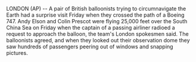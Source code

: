 LONDON (AP) -- A pair of British balloonists trying to circumnavigate the Earth had a surprise visit Friday when they crossed the path of a Boeing 747.
Andy Elson and Colin Prescot were flying 25,000 feet over the South China Sea on Friday when the captain of a passing airliner radioed a request to approach the balloon, the team's London spokesmen said.
The balloonists agreed, and when they looked out their observation dome they saw hundreds of passengers peering out of windows and snapping pictures.
